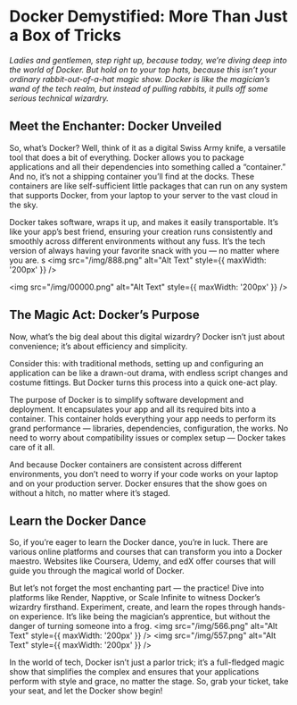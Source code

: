 # Docker Demystified: More Than Just a Box of Tricks

*Ladies and gentlemen, step right up, because today, we’re diving deep into the world of Docker. But hold on to your top hats, because this isn’t your ordinary rabbit-out-of-a-hat magic show. Docker is like the magician’s wand of the tech realm, but instead of pulling rabbits, it pulls off some serious technical wizardry.*

## Meet the Enchanter: Docker Unveiled

So, what’s Docker? Well, think of it as a digital Swiss Army knife, a versatile tool that does a bit of everything. Docker allows you to package applications and all their dependencies into something called a “container.” And no, it’s not a shipping container you’ll find at the docks. These containers are like self-sufficient little packages that can run on any system that supports Docker, from your laptop to your server to the vast cloud in the sky.

Docker takes software, wraps it up, and makes it easily transportable. It’s like your app’s best friend, ensuring your creation runs consistently and smoothly across different environments without any fuss. It’s the tech version of always having your favorite snack with you — no matter where you are.
s
<img src="/img/888.png" alt="Alt Text" style={{ maxWidth: '200px' }} />

<img src="/img/00000.png" alt="Alt Text" style={{ maxWidth: '200px' }} />

## The Magic Act: Docker’s Purpose

Now, what’s the big deal about this digital wizardry? Docker isn’t just about convenience; it’s about efficiency and simplicity.

Consider this: with traditional methods, setting up and configuring an application can be like a drawn-out drama, with endless script changes and costume fittings. But Docker turns this process into a quick one-act play.

The purpose of Docker is to simplify software development and deployment. It encapsulates your app and all its required bits into a container. This container holds everything your app needs to perform its grand performance — libraries, dependencies, configuration, the works. No need to worry about compatibility issues or complex setup — Docker takes care of it all.

And because Docker containers are consistent across different environments, you don’t need to worry if your code works on your laptop and on your production server. Docker ensures that the show goes on without a hitch, no matter where it’s staged.

## Learn the Docker Dance

So, if you’re eager to learn the Docker dance, you’re in luck. There are various online platforms and courses that can transform you into a Docker maestro. Websites like Coursera, Udemy, and edX offer courses that will guide you through the magical world of Docker.

But let’s not forget the most enchanting part — the practice! Dive into platforms like Render, Napptive, or Scale Infinite to witness Docker’s wizardry firsthand. Experiment, create, and learn the ropes through hands-on experience. It’s like being the magician’s apprentice, but without the danger of turning someone into a frog.
<img src="/img/566.png" alt="Alt Text" style={{ maxWidth: '200px' }} />
<img src="/img/557.png" alt="Alt Text" style={{ maxWidth: '200px' }} />

In the world of tech, Docker isn’t just a parlor trick; it’s a full-fledged magic show that simplifies the complex and ensures that your applications perform with style and grace, no matter the stage. So, grab your ticket, take your seat, and let the Docker show begin!
